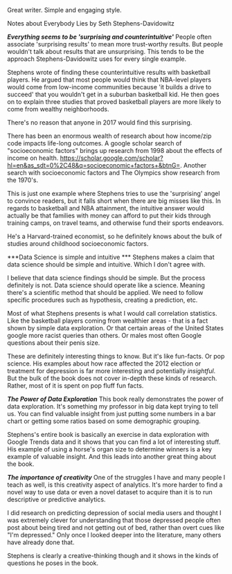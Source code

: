 Great writer. Simple and engaging style. 


Notes about Everybody Lies by Seth Stephens-Davidowitz


***Everything seems to be 'surprising and counterintuitive'***
People often associate 'surprising results' to mean more trust-worthy results. But people wouldn't talk about results that are unsurprising. This tends to be the approach Stephens-Davidowitz uses for every single example.

Stephens wrote of finding these counterintuitive results with basketball players. He argued that most people would think that NBA-level players would come from low-income communities because 'it builds a drive to succeed' that you wouldn't get in a suburban basketball kid. He then goes on to explain three studies that proved basketball players are more likely to come from wealthy neighborhoods. 

There's no reason that anyone in 2017 would find this surprising.

There has been an enormous wealth of research about how income/zip code impacts life-long outcomes. A google scholar search of "socioeconomic factors" brings up research from 1998 about the effects of income on health. https://scholar.google.com/scholar?hl=en&as_sdt=0%2C48&q=socioeconomic+factors+&btnG=. Another search with socioeconomic factors and The Olympics show research from the 1970's. 

This is just one example where Stephens tries to use the 'surprising' angel to convince readers, but it falls short when there are big misses like this. In regards to basketball and NBA attainment, the intuitive answer would actually be that families with money can afford to put their kids through training camps, on travel teams, and otherwise fund their sports endeavors. 

He's a Harvard-trained economist, so he definitely knows about the bulk of studies around childhood socioeconomic factors. 


***Data Science is simple and intuitive ***
Stephens makes a claim that data science should be simple and intuitive. Which I don't agree with. 

I believe that data science findings should be simple. But the process definitely is not. Data science should operate like a science. Meaning there's a scientific method that should be applied. We need to follow specific procedures such as hypothesis, creating a prediction, etc.

Most of what Stephens presents is what I would call correlation statistics. Like the basketball players coming from wealthier areas - that is a fact shown by simple data exploration. Or that certain areas of the United States google more racist queries than others. Or males most often Google questions about their penis size. 

These are definitely interesting things to know. But it's like fun-facts. Or pop science. His examples about how race affected the 2012 election or treatment for depression is far more interesting and potentially *insightful*. But the bulk of the book does not cover in-depth these kinds of research. Rather, most of it is spent on pop fluff fun facts. 

***The Power of Data Exploration***
This book really demonstrates the power of data exploration. It's something my professor in big data kept trying to tell us. You can find valuable insight from just putting some numbers in a bar chart or getting some ratios based on some demographic grouping. 

Stephens's entire book is basically an exercise in data exploration with Google Trends data and it shows that you can find a lot of interesting stuff. His example of using a horse's organ size to determine winners is a key example of valuable insight. And this leads into another great thing about the book.

***The importance of creativity***
One of the struggles I have and many people I teach as well, is this creativity aspect of analytics. It's more harder to find a novel way to use data or even a novel dataset to acquire than it is to run descriptive or predictive analytics. 

I did research on predicting depression of social media users and thought I was extremely clever for understanding that those depressed people often post about being tired and not getting out of bed, rather than overt cues like "I'm depressed." Only once I looked deeper into the literature, many others have already done that.

Stephens is clearly a creative-thinking though and it shows in the kinds of questions he poses in the book.
